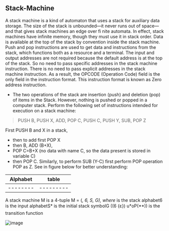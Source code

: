 ## Stack-Machine

A stack machine is a kind of automaton that uses a stack for auxiliary data storage. The size of the stack  is  unbounded—it  never  runs  out  of  space—and  that  gives  stack machines  an  edge  over  fi nite  automata.  In  effect,  stack  machines  have infinite memory, though they must use it in stack order.
Data is available at the top of the stack by convention inside the stack machine. Push and pop instructions are used to get data and instructions from the stack, which functions both as a resource and a terminal. The input and output addresses are not required because the default address is at the top of the stack. So no need to pass specific addresses in the stack machine instruction.
There is no need to pass explicit addresses in the stack machine instruction. As a result, the OPCODE (Operation Code) field is the only field in the instruction format. This instruction format is known as Zero address instruction.
- The two operations of the stack are insertion (push) and deletion (pop) of items in the Stack. However, nothing is pushed or popped in a computer stack.
  Perform the following set of instructions intended for execution on a stack machine:
> PUSH B, 
> PUSH X, 
> ADD, 
> POP C, 
> PUSH C, 
> PUSH Y, 
> SUB, 
> POP Z 

First PUSH B and X in a stack, 
- then to add first POP X 
- then B, ADD (B+X), 
- POP C=B+X (no data with name C, so the data present is stored in variable C)
- then POP C.
Similarly, to perform SUB (Y-C) first perform POP operation POP as Z. See in figure below for better understanding:


Alphabet|table
|--------|--------|
|--------|---------|
A stack machine M is a 4-tuple M = (*, 6, S, G), where* is the stack alphabet6 is the input alphabetS* is the initial stack symbolG ((6 {ε}) u*oP(**)) is the transition function

![image](blob:file:///1cb4cee0-2965-4c42-ab28-442a893336fc)
